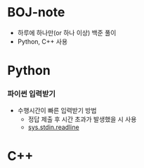 # BOJ-note
* 하루에 하나만(or 하나 이상) 백준 풀이
* Python, C++ 사용 

# Python
### 파이썬 입력받기
* 수행시간이 빠른 입력받기 방법
  * 정답 제출 후 시간 초과가 발생했을 시 사용
  * [sys.stdin.readline](https://velog.io/@yeseolee/Python-%ED%8C%8C%EC%9D%B4%EC%8D%AC-%EC%9E%85%EB%A0%A5-%EC%A0%95%EB%A6%ACsys.stdin.readline)

# C++
